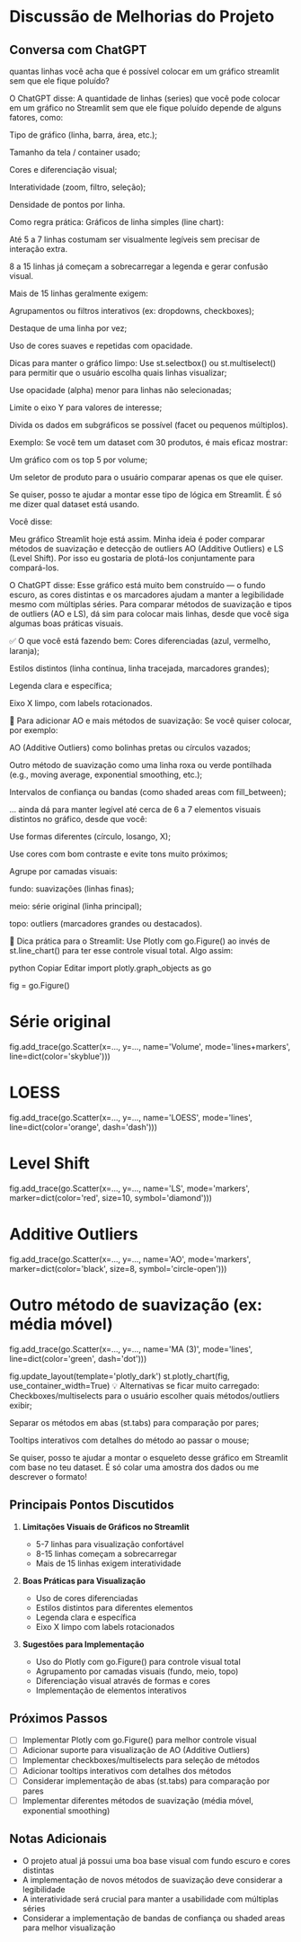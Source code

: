 # Discussão de Melhorias do Projeto

## Conversa com ChatGPT

quantas linhas você acha que é possível colocar em um gráfico streamlit sem que ele fique poluído?


O ChatGPT disse:
A quantidade de linhas (series) que você pode colocar em um gráfico no Streamlit sem que ele fique poluído depende de alguns fatores, como:

Tipo de gráfico (linha, barra, área, etc.);

Tamanho da tela / container usado;

Cores e diferenciação visual;

Interatividade (zoom, filtro, seleção);

Densidade de pontos por linha.

Como regra prática:
Gráficos de linha simples (line chart):

Até 5 a 7 linhas costumam ser visualmente legíveis sem precisar de interação extra.

8 a 15 linhas já começam a sobrecarregar a legenda e gerar confusão visual.

Mais de 15 linhas geralmente exigem:

Agrupamentos ou filtros interativos (ex: dropdowns, checkboxes);

Destaque de uma linha por vez;

Uso de cores suaves e repetidas com opacidade.

Dicas para manter o gráfico limpo:
Use st.selectbox() ou st.multiselect() para permitir que o usuário escolha quais linhas visualizar;

Use opacidade (alpha) menor para linhas não selecionadas;

Limite o eixo Y para valores de interesse;

Divida os dados em subgráficos se possível (facet ou pequenos múltiplos).

Exemplo:
Se você tem um dataset com 30 produtos, é mais eficaz mostrar:

Um gráfico com os top 5 por volume;

Um seletor de produto para o usuário comparar apenas os que ele quiser.

Se quiser, posso te ajudar a montar esse tipo de lógica em Streamlit. É só me dizer qual dataset está usando.







Você disse:

Meu gráfico Streamlit hoje está assim. Minha ideia é poder comparar métodos de suavização e detecção de outliers AO (Additive Outliers) e LS (Level Shift). Por isso eu gostaria de plotá-los conjuntamente para compará-los. 

O ChatGPT disse:
Esse gráfico está muito bem construído — o fundo escuro, as cores distintas e os marcadores ajudam a manter a legibilidade mesmo com múltiplas séries. Para comparar métodos de suavização e tipos de outliers (AO e LS), dá sim para colocar mais linhas, desde que você siga algumas boas práticas visuais.

✅ O que você está fazendo bem:
Cores diferenciadas (azul, vermelho, laranja);

Estilos distintos (linha contínua, linha tracejada, marcadores grandes);

Legenda clara e específica;

Eixo X limpo, com labels rotacionados.

🧪 Para adicionar AO e mais métodos de suavização:
Se você quiser colocar, por exemplo:

AO (Additive Outliers) como bolinhas pretas ou círculos vazados;

Outro método de suavização como uma linha roxa ou verde pontilhada (e.g., moving average, exponential smoothing, etc.);

Intervalos de confiança ou bandas (como shaded areas com fill_between);

... ainda dá para manter legível até cerca de 6 a 7 elementos visuais distintos no gráfico, desde que você:

Use formas diferentes (círculo, losango, X);

Use cores com bom contraste e evite tons muito próximos;

Agrupe por camadas visuais:

fundo: suavizações (linhas finas);

meio: série original (linha principal);

topo: outliers (marcadores grandes ou destacados).

🎯 Dica prática para o Streamlit:
Use Plotly com go.Figure() ao invés de st.line_chart() para ter esse controle visual total. Algo assim:

python
Copiar
Editar
import plotly.graph_objects as go

fig = go.Figure()

# Série original
fig.add_trace(go.Scatter(x=..., y=..., name='Volume', mode='lines+markers', line=dict(color='skyblue')))

# LOESS
fig.add_trace(go.Scatter(x=..., y=..., name='LOESS', mode='lines', line=dict(color='orange', dash='dash')))

# Level Shift
fig.add_trace(go.Scatter(x=..., y=..., name='LS', mode='markers', marker=dict(color='red', size=10, symbol='diamond')))

# Additive Outliers
fig.add_trace(go.Scatter(x=..., y=..., name='AO', mode='markers', marker=dict(color='black', size=8, symbol='circle-open')))

# Outro método de suavização (ex: média móvel)
fig.add_trace(go.Scatter(x=..., y=..., name='MA (3)', mode='lines', line=dict(color='green', dash='dot')))

fig.update_layout(template='plotly_dark')
st.plotly_chart(fig, use_container_width=True)
💡 Alternativas se ficar muito carregado:
Checkboxes/multiselects para o usuário escolher quais métodos/outliers exibir;

Separar os métodos em abas (st.tabs) para comparação por pares;

Tooltips interativos com detalhes do método ao passar o mouse;

Se quiser, posso te ajudar a montar o esqueleto desse gráfico em Streamlit com base no teu dataset. É só colar uma amostra dos dados ou me descrever o formato!

## Principais Pontos Discutidos

1. **Limitações Visuais de Gráficos no Streamlit**
   - 5-7 linhas para visualização confortável
   - 8-15 linhas começam a sobrecarregar
   - Mais de 15 linhas exigem interatividade

2. **Boas Práticas para Visualização**
   - Uso de cores diferenciadas
   - Estilos distintos para diferentes elementos
   - Legenda clara e específica
   - Eixo X limpo com labels rotacionados

3. **Sugestões para Implementação**
   - Uso do Plotly com go.Figure() para controle visual total
   - Agrupamento por camadas visuais (fundo, meio, topo)
   - Diferenciação visual através de formas e cores
   - Implementação de elementos interativos

## Próximos Passos

- [ ] Implementar Plotly com go.Figure() para melhor controle visual
- [ ] Adicionar suporte para visualização de AO (Additive Outliers)
- [ ] Implementar checkboxes/multiselects para seleção de métodos
- [ ] Adicionar tooltips interativos com detalhes dos métodos
- [ ] Considerar implementação de abas (st.tabs) para comparação por pares
- [ ] Implementar diferentes métodos de suavização (média móvel, exponential smoothing)

## Notas Adicionais

- O projeto atual já possui uma boa base visual com fundo escuro e cores distintas
- A implementação de novos métodos de suavização deve considerar a legibilidade
- A interatividade será crucial para manter a usabilidade com múltiplas séries
- Considerar a implementação de bandas de confiança ou shaded areas para melhor visualização 
